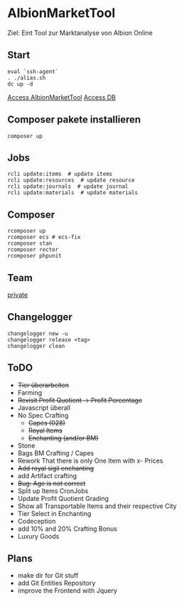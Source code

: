 # AlbionMarketTool

Ziel: Eint Tool zur Marktanalyse von Albion Online

## Start
```shell
eval `ssh-agent`
. ./alias.sh
dc up -d
```

[Access AlbionMarketTool](http://localhost:8080)
[Access DB](http://localhost:8081)

## Composer pakete installieren

```shell
composer up

```

## Jobs

```shell script
rcli update:items  # update items 
rcli update:resources  # update resource 
rcli update:journals  # update journal
rcli update:materials  # update materials
```

## Composer

```shell script
rcomposer up 
rcomposer ecs # ecs-fix
rcomposer stan
rcomposer rector
rcomposer phpunit
```

## Team

[private](https://confluence.mehrkanal.com/#recently-worked)

## Changelogger

```shell
changelogger new -u
changelogger release <tag>
changelogger clean
```

## ToDO

* ~~Tier überarbeiten~~
* Farming
* ~~Revisit Profit Quotient -> Profit Percentage~~
* Javascript überall
* No Spec Crafting
  * ~~Capes (028)~~
  * ~~Royal Items~~
  * ~~Enchanting (and/or BM)~~
* Stone
* Bags BM Crafting / Capes
* Rework That there is only One Item with x- Prices
* ~~Add royal sigil enchanting~~
* add Artifact crafting
* ~~Bug: Age is not correct~~
* Split up Items CronJobs
* Update Profit Quotient Grading
* Show all Transportable Items and their respective City
* Tier Select in Enchanting
* Codeception
* add 10% and 20% Crafting Bonus
* Luxury Goods

## Plans

+ make dir for Git stuff
+ add Git Entities Repository
+ improve the Frontend with Jquery